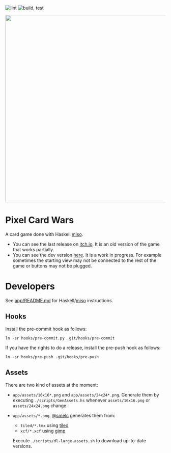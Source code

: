 ![lint](https://github.com/smelc/miso-darkcraw/actions/workflows/lint.yml/badge.svg)
![build, test](https://github.com/smelc/miso-darkcraw/actions/workflows/build.yml/badge.svg)

<p align="center">
  <img src="https://i.imgur.com/7cGLC8o.png" height="588"/>
</p>

# Pixel Card Wars

A card game done with Haskell [miso](https://github.com/dmjio/miso).

* You can see the last release on [itch.io](https://smelc3.itch.io/pixel-card-wars).
  It is an old version of the game that works partially.
* You can see the dev version [here](https://schplaf.org/smelc3/darkcraw).
  It is a work in progress. For example sometimes the starting view may not
  be connected to the rest of the game or buttons may not be plugged.

# Developers

See [app/README.md](https://github.com/smelc/miso-darkcraw/blob/master/app/README.md)
for Haskell/[miso](https://github.com/dmjio/miso/) instructions.

## Hooks

Install the pre-commit hook as follows:

`ln -sr hooks/pre-commit.py .git/hooks/pre-commit`

If you have the rights to do a release, install the pre-push hook as follows:

`ln -sr hooks/pre-push .git/hooks/pre-push`

## Assets

There are two kind of assets at the moment:

* `app/assets/16x16*.png` and `app/assets/24x24*.png`. Generate them
  by executing `./scripts/GenAssets.hs` whenever `assets/16x16.png`
  or `assets/24x24.png` change.
* `app/assets/*.png`. [@smelc](https://github.com/smelc) generates them from:

  * `tiled/*.tmx` using [tiled](https://www.mapeditor.org/)
  * `xcf/*.xcf` using [gimp](https://www.gimp.org/)

  Execute `./scripts/dl-large-assets.sh` to download up-to-date versions.

